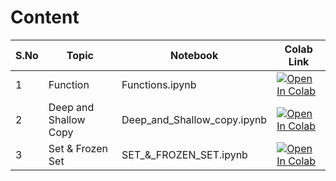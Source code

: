# Content

| S.No | Topic                | Notebook                    | Colab Link |
|------|-----------------------|-----------------------------|------------|
| 1    | Function              | Functions.ipynb              | [![Open In Colab](https://colab.research.google.com/assets/colab-badge.svg)](https://colab.research.google.com/keerthanashreesubramani-cpu/Introduction/Functions.ipynb) |
| 2    | Deep and Shallow Copy | Deep_and_Shallow_copy.ipynb | [![Open In Colab](https://colab.research.google.com/assets/colab-badge.svg)](https://colab.research.google.com/keerthanashreesubramani-cpu/Introduction/Deep_and_Shallow_copy.ipynb) |
| 3    | Set & Frozen Set      | SET_&_FROZEN_SET.ipynb      | [![Open In Colab](https://colab.research.google.com/assets/colab-badge.svg)](https://colab.research.google.com/keerthanashreesubramani-cpu/Introduction/SET_&_FROZEN_SET.ipynb) |




